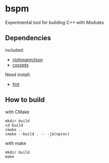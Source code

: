 # bspm
Experimental tool for building C++ with Modules

## Dependencies
included:
* [nlohmann/json](https://github.com/nlohmann/json)
* [cxxopts](https://github.com/jarro2783/cxxopts)

Need install:
* [fmt](https://github.com/fmtlib/fmt)

## How to build

with CMake
```console
mkdir build
cd build
cmake ..
cmake --build . -- -j$(nproc)
```

with make
```console
mkdir build
make
```